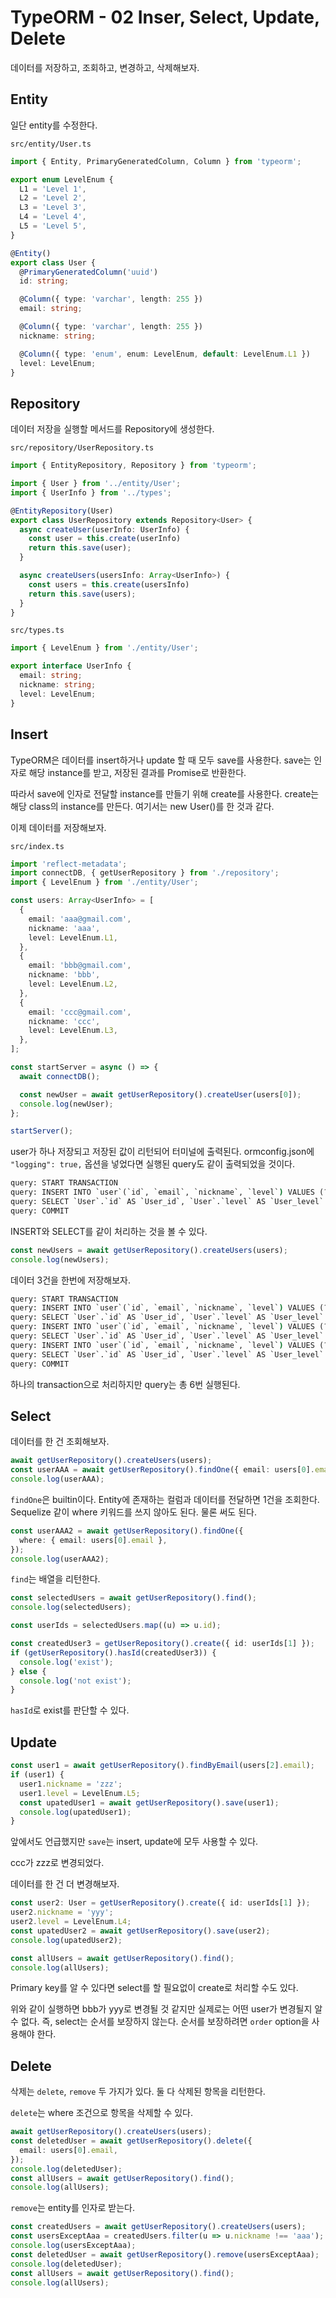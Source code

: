 # TypeORM - 02 Inser, Select, Update, Delete

데이터를 저장하고, 조회하고, 변경하고, 삭제해보자.

## Entity

일단 entity를 수정한다.

`src/entity/User.ts`

```ts
import { Entity, PrimaryGeneratedColumn, Column } from 'typeorm';

export enum LevelEnum {
  L1 = 'Level 1',
  L2 = 'Level 2',
  L3 = 'Level 3',
  L4 = 'Level 4',
  L5 = 'Level 5',
}

@Entity()
export class User {
  @PrimaryGeneratedColumn('uuid')
  id: string;

  @Column({ type: 'varchar', length: 255 })
  email: string;

  @Column({ type: 'varchar', length: 255 })
  nickname: string;

  @Column({ type: 'enum', enum: LevelEnum, default: LevelEnum.L1 })
  level: LevelEnum;
}

```

## Repository

데이터 저장을 실행할 메서드를 Repository에 생성한다.

`src/repository/UserRepository.ts`

```ts
import { EntityRepository, Repository } from 'typeorm';

import { User } from '../entity/User';
import { UserInfo } from '../types';

@EntityRepository(User)
export class UserRepository extends Repository<User> {
  async createUser(userInfo: UserInfo) {
    const user = this.create(userInfo)
    return this.save(user);
  }

  async createUsers(usersInfo: Array<UserInfo>) {
    const users = this.create(usersInfo)
    return this.save(users);
  }
}

```

`src/types.ts`

```ts
import { LevelEnum } from './entity/User';

export interface UserInfo {
  email: string;
  nickname: string;
  level: LevelEnum;
}

```

## Insert

TypeORM은 데이터를 insert하거나 update 할 때 모두 save를 사용한다. save는 인자로 해당 instance를 받고, 저장된 결과를 Promise로 반환한다.

따라서 save에 인자로 전달할 instance를 만들기 위해 create를 사용한다. create는 해당 class의 instance를 만든다. 여기서는 new User()를 한 것과 같다.

이제 데이터를 저장해보자.

`src/index.ts`

```ts
import 'reflect-metadata';
import connectDB, { getUserRepository } from './repository';
import { LevelEnum } from './entity/User';

const users: Array<UserInfo> = [
  {
    email: 'aaa@gmail.com',
    nickname: 'aaa',
    level: LevelEnum.L1,
  },
  {
    email: 'bbb@gmail.com',
    nickname: 'bbb',
    level: LevelEnum.L2,
  },
  {
    email: 'ccc@gmail.com',
    nickname: 'ccc',
    level: LevelEnum.L3,
  },
];

const startServer = async () => {
  await connectDB();

  const newUser = await getUserRepository().createUser(users[0]);
  console.log(newUser);
};

startServer();

```

user가 하나 저장되고 저장된 값이 리턴되어 터미널에 출력된다. ormconfig.json에 `"logging": true,` 옵션을 넣었다면 실행된 query도 같이 출력되었을 것이다.

```cmd
query: START TRANSACTION
query: INSERT INTO `user`(`id`, `email`, `nickname`, `level`) VALUES (?, ?, ?, ?) -- PARAMETERS: ["b36fbe1d-37c0-4368-aeab-fa60d881e878","aaa@gmail.com","aaa","Level 1"]
query: SELECT `User`.`id` AS `User_id`, `User`.`level` AS `User_level` FROM `user` `User` WHERE `User`.`id` = ? -- PARAMETERS: ["b36fbe1d-37c0-4368-aeab-fa60d881e878"]
query: COMMIT
```

INSERT와 SELECT를 같이 처리하는 것을 볼 수 있다.

```ts
const newUsers = await getUserRepository().createUsers(users);
console.log(newUsers);
```

데이터 3건을 한번에 저장해보자.

```cmd
query: START TRANSACTION
query: INSERT INTO `user`(`id`, `email`, `nickname`, `level`) VALUES (?, ?, ?, ?) -- PARAMETERS: ["be411637-390c-4050-a138-97329b37d04b","aaa@gmail.com","aaa","Level 1"]
query: SELECT `User`.`id` AS `User_id`, `User`.`level` AS `User_level` FROM `user` `User` WHERE `User`.`id` = ? -- PARAMETERS: ["be411637-390c-4050-a138-97329b37d04b"]
query: INSERT INTO `user`(`id`, `email`, `nickname`, `level`) VALUES (?, ?, ?, ?) -- PARAMETERS: ["af36f22f-dcbc-448b-98ee-71f9fcafbb66","bbb@gmail.com","bbb","Level 2"]
query: SELECT `User`.`id` AS `User_id`, `User`.`level` AS `User_level` FROM `user` `User` WHERE `User`.`id` = ? -- PARAMETERS: ["af36f22f-dcbc-448b-98ee-71f9fcafbb66"]
query: INSERT INTO `user`(`id`, `email`, `nickname`, `level`) VALUES (?, ?, ?, ?) -- PARAMETERS: ["1fbb760b-aad2-4e9c-90f0-f5da985d3f72","ccc@gmail.com","ccc","Level 3"]
query: SELECT `User`.`id` AS `User_id`, `User`.`level` AS `User_level` FROM `user` `User` WHERE `User`.`id` = ? -- PARAMETERS: ["1fbb760b-aad2-4e9c-90f0-f5da985d3f72"]
query: COMMIT
```

하나의 transaction으로 처리하지만 query는 총 6번 실행된다.

## Select

데이터를 한 건 조회해보자.

```ts
await getUserRepository().createUsers(users);
const userAAA = await getUserRepository().findOne({ email: users[0].email });
console.log(userAAA);
```

`findOne`은 builtin이다. Entity에 존재하는 컬럼과 데이터를 전달하면 1건을 조회한다. Sequelize 같이 where 키워드를 쓰지 않아도 된다. 물론 써도 된다.

```ts
const userAAA2 = await getUserRepository().findOne({
  where: { email: users[0].email },
});
console.log(userAAA2);
```

`find`는 배열을 리턴한다.

```ts
const selectedUsers = await getUserRepository().find();
console.log(selectedUsers);
```

```ts
const userIds = selectedUsers.map((u) => u.id);

const createdUser3 = getUserRepository().create({ id: userIds[1] });
if (getUserRepository().hasId(createdUser3)) {
  console.log('exist');
} else {
  console.log('not exist');
}
```

`hasId`로 exist를 판단할 수 있다.

## Update

```ts
const user1 = await getUserRepository().findByEmail(users[2].email);
if (user1) {
  user1.nickname = 'zzz';
  user1.level = LevelEnum.L5;
  const upatedUser1 = await getUserRepository().save(user1);
  console.log(upatedUser1);
}
```

앞에서도 언급했지만 `save`는 insert, update에 모두 사용할 수 있다.

ccc가 zzz로 변경되었다.

데이터를 한 건 더 변경해보자.

```ts
const user2: User = getUserRepository().create({ id: userIds[1] });
user2.nickname = 'yyy';
user2.level = LevelEnum.L4;
const upatedUser2 = await getUserRepository().save(user2);
console.log(upatedUser2);

const allUsers = await getUserRepository().find();
console.log(allUsers);
```

Primary key를 알 수 있다면 select를 할 필요없이 create로 처리할 수도 있다.

위와 같이 실행하면 bbb가 yyy로 변경될 것 같지만 실제로는 어떤 user가 변경될지 알 수 없다. 즉, select는 순서를 보장하지 않는다. 순서를 보장하려면 `order` option을 사용해야 한다.

## Delete

삭제는 `delete`, `remove` 두 가지가 있다. 둘 다 삭제된 항목을 리턴한다.

`delete`는 where 조건으로 항목을 삭제할 수 있다.

```ts
await getUserRepository().createUsers(users);
const deletedUser = await getUserRepository().delete({
  email: users[0].email,
});
console.log(deletedUser);
const allUsers = await getUserRepository().find();
console.log(allUsers);
```

`remove`는 entity를 인자로 받는다.

```ts
const createdUsers = await getUserRepository().createUsers(users);
const usersExceptAaa = createdUsers.filter(u => u.nickname !== 'aaa');
console.log(usersExceptAaa);
const deletedUser = await getUserRepository().remove(usersExceptAaa);
console.log(deletedUser);
const allUsers = await getUserRepository().find();
console.log(allUsers);
```
